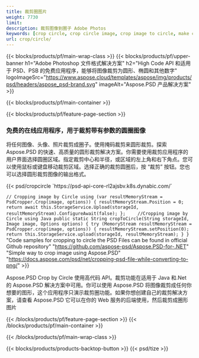 ```yaml
---
title: 裁剪圈图片
weight: 7730
limit: 
description: 裁剪图像到圈子 Adobe Photos
keywords: [crop circle, crop circle image, crop image to circle, make circle photo]
url: crop/circle/
---
```

{{< blocks/products/pf/main-wrap-class >}}
{{< blocks/products/pf/upper-banner h1="Adobe Photoshop 文件格式解决方案" h2="High Code API 和适用于 PSD、PSB 的免费应用程序，能够将图像裁剪为圆形、椭圆和其他数字" logoImageSrc="https://www.aspose.cloud/templates/aspose/img/products/psd/headers/aspose_psd-brand.svg" imageAlt="Aspose.PSD 产品解决方案" >}}

{{< blocks/products/pf/main-container >}}

{{< blocks/products/pf/feature-page-section >}}
<h3 class="headingpdleft">免费的在线应用程序，用于裁剪带有参数的圆圈图像</h3>
<p>将任何图像、头像、照片裁剪成圈子。使用掩码裁剪来圆形裁剪。探索 Aspose.PSD 的快速、高质量的圆形裁剪解决方案。你需要使用裁剪应用程序的用户界面选择圆圈区域。指定裁剪中心和半径，或区域的左上角和右下角点。您可以使用鼠标或键盘移动裁剪区域。选择正确的裁剪圆圈后，按 “裁剪” 按钮。您也可以选择圆形裁剪图像的输出格式。</p>
{{< psd/cropcircle `https://psd-api-core-rl2ajsbv.k8s.dynabic.com/` 

`// Cropping image by Circle
using (var resultMemoryStream = PsdCropper.Crop(image, options))
{
	resultMemoryStream.Position = 0;
	return await this.StorageService.Upload(storageId, resultMemoryStream).ConfigureAwait(false);
};` 
`    //Cropping image by Circle using Java
     public static String cropToCircle(String storageId, Image image, Options options) {
        try (MemoryStream resultMemoryStream = PsdCropper.crop(image, options)) {
            resultMemoryStream.setPosition(0);
            return this.StorageService.upload(storageId, resultMemoryStream);
        }
    }` 
"Code samples for cropping to circle the PSD Files can be found in official Github repository"  "https://github.com/aspose-psd/Aspose.PSD-for-.NET" 
"Simple way to crop image using Aspose.PSD" "https://docs.aspose.com/psd/net/cropping-psd-file-while-converting-to-png/" >}}
<p>Aspose.PSD Crop by Circle 使用高代码 API。裁剪功能在适用于 Java 和.Net 的 Aspose.PSD 解决方案中可用。你可以使用 Aspose.PSD 将图像裁剪成任何你想要的图形，这个应用程序只演示裁剪圈功能。如果你想创建自己的裁剪解决方案，请查看 Aspose.PSD 它可以在你的 Web 服务的后端使用，然后裁剪成圈形图片</p>
<!--<ul>
<li><a href="psb">PSB Circle Crop</a></li>
<li><a href="ellipse">Ellipse crop App</a></li>
</ul>-->
{{< /blocks/products/pf/feature-page-section >}}
{{< /blocks/products/pf/main-container >}}


{{< /blocks/products/pf/main-wrap-class >}}

{{< blocks/products/products-backtop-button >}}
{{< psd/tize >}}
